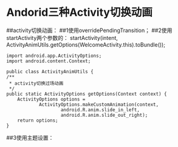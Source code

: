 # Andorid三种Activity切换动画
##activity切换动画：
##1使用overridePendingTransition；
##2使用startActivity两个参数的：
	startActivity(intent, ActivityAnimUtils.getOptions(WelcomeActivity.this).toBundle());
  
	import android.app.ActivityOptions;
	import android.content.Context;
 
	public class ActivityAnimUtils {
    /**
     * activity切换过场动画
     */
    public static ActivityOptions getOptions(Context context) {
        ActivityOptions options =
                ActivityOptions.makeCustomAnimation(context,
                        android.R.anim.slide_in_left,
                        android.R.anim.slide_out_right);
        return options;
    }
          
 
##3使用主题设置：
    <style name="Anim_fade" parent="android:Theme.NoTitleBar">  
       <item name="android:windowAnimationStyle">@style/fade</item>  
    </style>  
    <style name="fade" parent="@android:style/Animation.Activity">  
       <item name="android:activityOpenEnterAnimation">@anim/fade_in</item>  
       <item name="android:activityOpenExitAnimation">@anim/fade_out</item>  
       <item name="android:activityCloseEnterAnimation">@anim/fade_in</item>  
       <item name="android:activityCloseExitAnimation">@anim/fade_out</item>  
    </style>  